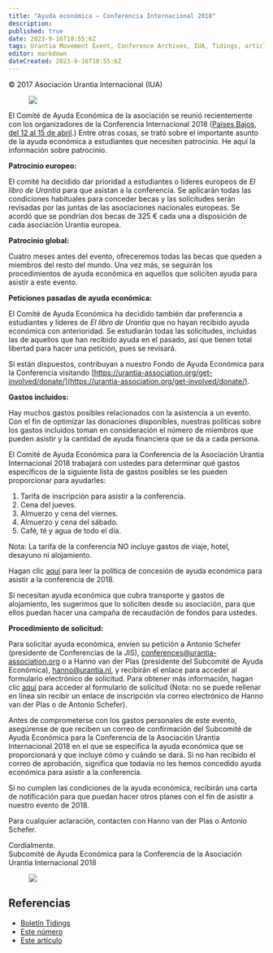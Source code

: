 ```yaml
---
title: "Ayuda económica – Conferencia Internacional 2018"
description: 
published: true
date: 2023-9-16T10:55:6Z
tags: Urantia Movement Event, Conference Archives, IUA, Tidings, article
editor: markdown
dateCreated: 2023-9-16T10:55:6Z
---
```


<p class="v-card v-sheet theme--light gray lighten-3 px-2">© 2017 Asociación Urantia Internacional (IUA)</p>


<figure id="Figure_1" class="image urantiapedia image-style-align-left">
<img src="/image/article/IUA_Tidings/Netherlands-Conf-2018-Logo-e1496169986256-300x302.jpg">
</figure>

El Comité de Ayuda Económica de la asociación se reunió recientemente con los organizadores de la Conferencia Internacional 2018 ([Países Bajos, del 12 al 15 de abril](https://urantia-association.org/2017/2018-urantia-international-conference/).) Entre otras cosas, se trató sobre el importante asunto de la ayuda económica a estudiantes que necesiten patrocinio. He aquí la información sobre patrocinio.

**Patrocinio europeo:**

El comité ha decidido dar prioridad a estudiantes o líderes europeos de _El libro de Urantia_ para que asistan a la conferencia. Se aplicarán todas las condiciones habituales para conceder becas y las solicitudes serán revisadas por las juntas de las asociaciones nacionales europeas. Se acordó que se pondrían dos becas de 325 € cada una a disposición de cada asociación Urantia europea.

**Patrocinio global:**

Cuatro meses antes del evento, ofreceremos todas las becas que queden a miembros del resto del mundo. Una vez más, se seguirán los procedimientos de ayuda económica en aquellos que soliciten ayuda para asistir a este evento.

**Peticiones pasadas de ayuda económica:**

El Comité de Ayuda Económica ha decidido también dar preferencia a estudiantes y líderes de _El libro de Urantia_ que no hayan recibido ayuda económica con anterioridad. Se estudiarán todas las solicitudes, incluidas las de aquellos que han recibido ayuda en el pasado, así que tienen total libertad para hacer una petición, pues se revisará.

Si están dispuestos, contribuyan a nuestro Fondo de Ayuda Económica para la Conferencia visitando [https://urantia-association.org/get-involved/donate/](https://urantia-association.org/get-involved/donate/).

**Gastos incluidos:**

Hay muchos gastos posibles relacionados con la asistencia a un evento. Con el fin de optimizar las donaciones disponibles, nuestras políticas sobre los gastos incluidos toman en consideración el número de miembros que pueden asistir y la cantidad de ayuda financiera que se da a cada persona.

El Comité de Ayuda Económica para la Conferencia de la Asociación Urantia Internacional 2018 trabajará con ustedes para determinar qué gastos específicos de la siguiente lista de gastos posibles se les pueden proporcionar para ayudarles:

1. Tarifa de inscripción para asistir a la conferencia.
2. Cena del jueves.
3. Almuerzo y cena del viernes.
4. Almuerzo y cena del sábado.
5. Café, té y agua de todo el día.

Nota: La tarifa de la conferencia NO incluye gastos de viaje, hotel, desayuno ni alojamiento.

Hagan clic [aquí](https://urantia-association.org/wp-content/uploads/2017/11/2018-Policy-for-Granting-of-UAI-Conference-Financial-Aid.pdf) para leer la política de concesión de ayuda económica para asistir a la conferencia de 2018.

Si necesitan ayuda económica que cubra transporte y gastos de alojamiento, les sugerimos que lo soliciten desde su asociación, para que ellos puedan hacer una campaña de recaudación de fondos para ustedes.

**Procedimiento de solicitud:**

Para solicitar ayuda económica, envíen su petición a Antonio Schefer (presidente de Conferencias de la JIS), [conferences@urantia-association.org](mailto:conferences@urantia-association.org) o a Hanno van der Plas (presidente del Subcomité de Ayuda Económica), [hanno@urantia.nl](mailto:hanno@urantia.nl), y recibirán el enlace para acceder al formulario electrónico de solicitud. Para obtener más información, hagan clic [aquí](https://urantia-association.org/wp-content/uploads/2017/11/Application-Form-to-receive-2018-UAI-Conference-Financial-Aid.pdf) para acceder al formulario de solicitud (Nota: no se puede rellenar en línea sin recibir un enlace de inscripción vía correo electrónico de Hanno van der Plas o de Antonio Schefer).

Antes de comprometerse con los gastos personales de este evento, asegúrense de que reciben un correo de confirmación del Subcomité de Ayuda Económica para la Conferencia de la Asociación Urantia Internacional 2018 en el que se especifica la ayuda económica que se proporcionará y que incluye cómo y cuándo se dará. Si no han recibido el correo de aprobación, significa que todavía no les hemos concedido ayuda económica para asistir a la conferencia.

Si no cumplen las condiciones de la ayuda económica, recibirán una carta de notificación para que puedan hacer otros planes con el fin de asistir a nuestro evento de 2018.

Para cualquier aclaración, contacten con Hanno van der Plas o Antonio Schefer.

Cordialmente.  
Subcomité de Ayuda Económica para la Conferencia de la Asociación Urantia Internacional 2018

<figure id="Figure_1" class="image urantiapedia">
<img src="/image/article/IUA_Tidings/Event-Poster-2018-Urantia-Association-International-Conference.jpg">
</figure>

## Referencias

- [Boletín Tidings](https://urantia-association.org/acerca-del-boletin-tidings/?lang=es)
- [Este número](https://urantia-association.org/newsletter/tidings-diciembre-2017/?lang=es)
- [Este artículo](https://urantia-association.org/ayuda-economica-conferencia-internacional-2018/?lang=es)

